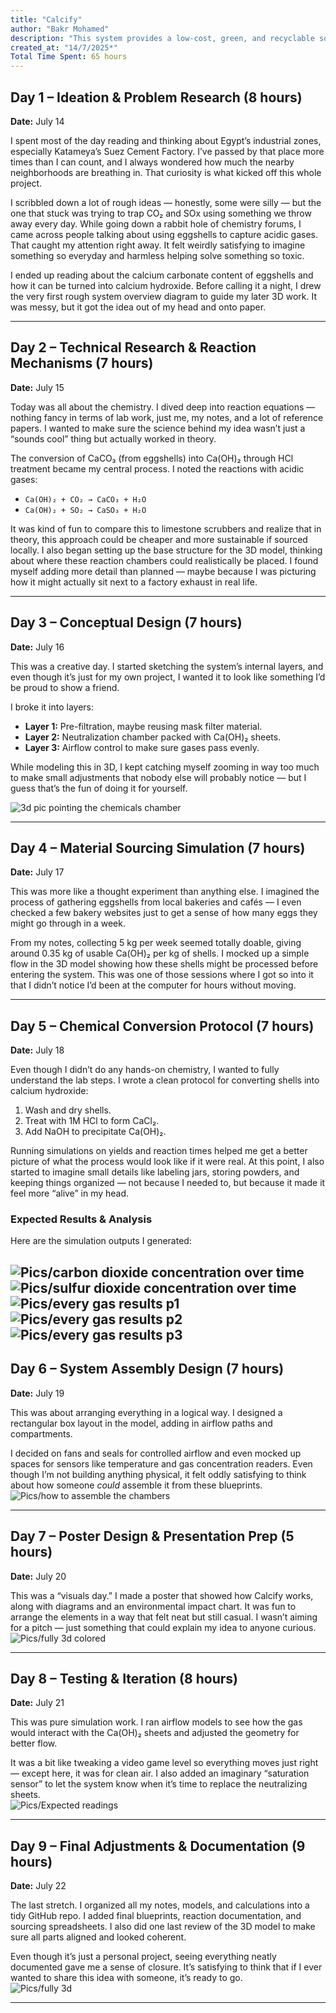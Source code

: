 ```yaml
---
title: "Calcify"
author: "Bakr Mohamed"
description: "This system provides a low-cost, green, and recyclable solution for reducing industrial emissions in areas close to residential neighborhoods."
created_at: "14/7/2025*"
Total Time Spent: 65 hours
---
```


## Day 1 – Ideation & Problem Research (8 hours)  
**Date:** July 14  

I spent most of the day reading and thinking about Egypt’s industrial zones, especially Katameya’s Suez Cement Factory. I’ve passed by that place more times than I can count, and I always wondered how much the nearby neighborhoods are breathing in. That curiosity is what kicked off this whole project.  

I scribbled down a lot of rough ideas — honestly, some were silly — but the one that stuck was trying to trap CO₂ and SOx using something we throw away every day. While going down a rabbit hole of chemistry forums, I came across people talking about using eggshells to capture acidic gases. That caught my attention right away. It felt weirdly satisfying to imagine something so everyday and harmless helping solve something so toxic.  

I ended up reading about the calcium carbonate content of eggshells and how it can be turned into calcium hydroxide. Before calling it a night, I drew the very first rough system overview diagram to guide my later 3D work. It was messy, but it got the idea out of my head and onto paper.  

---

## Day 2 – Technical Research & Reaction Mechanisms (7 hours)  
**Date:** July 15  

Today was all about the chemistry. I dived deep into reaction equations — nothing fancy in terms of lab work, just me, my notes, and a lot of reference papers. I wanted to make sure the science behind my idea wasn’t just a “sounds cool” thing but actually worked in theory.  

The conversion of CaCO₃ (from eggshells) into Ca(OH)₂ through HCl treatment became my central process. I noted the reactions with acidic gases:
- `Ca(OH)₂ + CO₂ → CaCO₃ + H₂O`
- `Ca(OH)₂ + SO₂ → CaSO₃ + H₂O`  

It was kind of fun to compare this to limestone scrubbers and realize that in theory, this approach could be cheaper and more sustainable if sourced locally. I also began setting up the base structure for the 3D model, thinking about where these reaction chambers could realistically be placed. I found myself adding more detail than planned — maybe because I was picturing how it might actually sit next to a factory exhaust in real life.  

---

## Day 3 – Conceptual Design (7 hours)  
**Date:** July 16  

This was a creative day. I started sketching the system’s internal layers, and even though it’s just for my own project, I wanted it to look like something I’d be proud to show a friend.  

I broke it into layers:  
- **Layer 1:** Pre-filtration, maybe reusing mask filter material.  
- **Layer 2:** Neutralization chamber packed with Ca(OH)₂ sheets.  
- **Layer 3:** Airflow control to make sure gases pass evenly.  

While modeling this in 3D, I kept catching myself zooming in way too much to make small adjustments that nobody else will probably notice — but I guess that’s the fun of doing it for yourself.  

![3d pic pointing the chemicals chamber](Pics/f3.jpg)  

---

## Day 4 – Material Sourcing Simulation (7 hours)  
**Date:** July 17  

This was more like a thought experiment than anything else. I imagined the process of gathering eggshells from local bakeries and cafés — I even checked a few bakery websites just to get a sense of how many eggs they might go through in a week.  

From my notes, collecting 5 kg per week seemed totally doable, giving around 0.35 kg of usable Ca(OH)₂ per kg of shells. I mocked up a simple flow in the 3D model showing how these shells might be processed before entering the system. This was one of those sessions where I got so into it that I didn’t notice I’d been at the computer for hours without moving.  

---

## Day 5 – Chemical Conversion Protocol (7 hours)  
**Date:** July 18  

Even though I didn’t do any hands-on chemistry, I wanted to fully understand the lab steps. I wrote a clean protocol for converting shells into calcium hydroxide:  
1. Wash and dry shells.  
2. Treat with 1M HCl to form CaCl₂.  
3. Add NaOH to precipitate Ca(OH)₂.  

Running simulations on yields and reaction times helped me get a better picture of what the process would look like if it were real. At this point, I also started to imagine small details like labeling jars, storing powders, and keeping things organized — not because I needed to, but because it made it feel more “alive” in my head.  

### Expected Results & Analysis  

Here are the simulation outputs I generated:  

![Pics/carbon dioxide concentration over time](image-1.png)  
![Pics/sulfur dioxide concentration over time](image-2.png)  
![Pics/every gas results p1](image-3.png)  
![Pics/every gas results p2](image-4.png)  
![Pics/every gas results p3](image-5.png)  
---

## Day 6 – System Assembly Design (7 hours)  
**Date:** July 19  

This was about arranging everything in a logical way. I designed a rectangular box layout in the model, adding in airflow paths and compartments.  

I decided on fans and seals for controlled airflow and even mocked up spaces for sensors like temperature and gas concentration readers. Even though I’m not building anything physical, it felt oddly satisfying to think about how someone *could* assemble it from these blueprints.  
![Pics/how to assemble the chambers](f2.jpg)  

---

## Day 7 – Poster Design & Presentation Prep (5 hours)  
**Date:** July 20  

This was a “visuals day.” I made a poster that showed how Calcify works, along with diagrams and an environmental impact chart. It was fun to arrange the elements in a way that felt neat but still casual. I wasn’t aiming for a pitch — just something that could explain my idea to anyone curious.  
![Pics/fully 3d colored](P9e1.png)  

---

## Day 8 – Testing & Iteration (8 hours)  
**Date:** July 21  

This was pure simulation work. I ran airflow models to see how the gas would interact with the Ca(OH)₂ sheets and adjusted the geometry for better flow.  

It was a bit like tweaking a video game level so everything moves just right — except here, it was for clean air. I also added an imaginary “saturation sensor” to let the system know when it’s time to replace the neutralizing sheets.  
![Pics/Expected readings](image.png)  

---

## Day 9 – Final Adjustments & Documentation (9 hours)  
**Date:** July 22  

The last stretch. I organized all my notes, models, and calculations into a tidy GitHub repo. I added final blueprints, reaction documentation, and sourcing spreadsheets. I also did one last review of the 3D model to make sure all parts aligned and looked coherent.  

Even though it’s just a personal project, seeing everything neatly documented gave me a sense of closure. It’s satisfying to think that if I ever wanted to share this idea with someone, it’s ready to go.  
![Pics/fully 3d](f1.jpg)  

---

